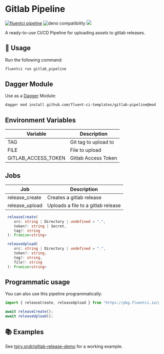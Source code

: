 # Gitlab Pipeline

[![fluentci pipeline](https://img.shields.io/badge/dynamic/json?label=pkg.fluentci.io&labelColor=%23000&color=%23460cf1&url=https%3A%2F%2Fapi.fluentci.io%2Fv1%2Fpipeline%2Fgitlab_pipeline&query=%24.version)](https://pkg.fluentci.io/gitlab_pipeline)
![deno compatibility](https://shield.deno.dev/deno/^1.37)
[![](https://img.shields.io/codecov/c/gh/fluent-ci-templates/gitlab-pipeline)](https://codecov.io/gh/fluent-ci-templates/gitlab-pipeline)

A ready-to-use CI/CD Pipeline for uploading assets to gitlab releases.

## 🚀 Usage

Run the following command:

```bash
fluentci run gitlab_pipeline
```

## Dagger Module

Use as a [Dagger](https://dagger.io) Module:

```bash
dagger mod install github.com/fluent-ci-templates/gitlab-pipeline@mod
```

## Environment Variables

| Variable              | Description                   |
|-----------------------|-------------------------------|
| TAG                   | Git tag to upload to          |
| FILE                  | File to upload                |
| GITLAB_ACCESS_TOKEN   | Gitlab Access Token           |


## Jobs

| Job            | Description                                                |
|----------------|------------------------------------------------------------|
| release_create | Creates a gitlab release                                   |
| release_upload | Uploads a file to a gitlab release                         |

```typescript
 releaseCreate(
    src: string | Directory | undefined = ".",
    token?: string | Secret,
    tag?: string
 ): Promise<string>

 releaseUpload(
    src: string | Directory | undefined = ".",
    token?: string,
    tag?: string,
    file?: string
 ): Promise<string>
```

## Programmatic usage

You can also use this pipeline programmatically:

```typescript
import { releaseCreate, releaseUpload } from "https://pkg.fluentci.io/gitlab_pipeline@v0.3.0/mod.ts";

await releaseCreate();
await releaseUpload();
```

## 📚 Examples

See [tsiry.sndr/gitlab-release-demo](https://gitlab.com/tsiry.sndr/gitlab-release-demo) for a working example.
